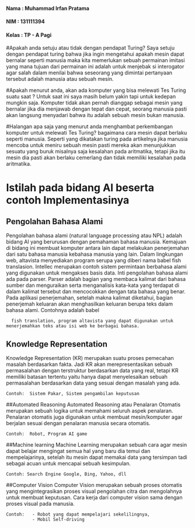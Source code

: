 #### Nama : Muhammad Irfan Pratama
#### NIM : 131111394
#### Kelas : TP - A Pagi

#Apakah anda setuju atau tidak dengan pendapat Turing?
Saya setuju dengan pendapat turing bahwa jika ingin mengetahui apakah mesin dapat bernalar seperti
manusia maka kita memerlukan sebuah permainan imitasi yang mana tujuan dari permainan ini adalah untuk menjebak
si interogator agar salah dalam menilai bahwa seseorang yang dimintai pertanyaan tersebut adalah manusia atau sebuah mesin.

#Apakah menurut anda, akan ada komputer yang bisa melewati Tes Turing suatu saat ? 
  Untuk saat ini saya masih belum yakin tapi untuk kedepan mungkin saja. Komputer tidak akan pernah dianggap sebagai mesin yang
  bernalar jika dia menjawab dengan tepat dan cepat, seorang manusia pasti akan langsung menyadari bahwa itu adalah sebuah mesin bukan manusia.

#Halangan apa saja yang menurut anda menghambat perkembangan komputer untuk melewati Tes Turing?
  bagaimana cara mesin dapat berlaku seperti manusia. Seperti yang dikatakan turing pada artikelnya jika manusia mencoba untuk
  meniru sebuah mesin pasti mereka akan menunjukkan sesuatu yang buruk misalnya saja kesalahan pada aritmatika, tetapi jika itu
  mesin dia pasti akan berlaku cemerlang dan tidak memiliki kesalahan pada aritmatika.

# Istilah pada bidang AI beserta contoh Implementasinya 

## Pengolahan Bahasa Alami 
  Pengolahan bahasa alami (natural language processing atau NPL) adalah bidang AI yang berurusan dengan pemahaman bahasa
  manusia. Kemajuan di bidang ini membuat komputer antara lain dapat melakukan penerjemahan dari satu bahasa manusia kebahasa
  manusia yang lain. Dalam lingkungan web, altavista menyediakan program serupa yang diberi nama babel fish translasion. 
  Intellec merupakan contoh sistem permintaan berbahasa alami yang digunakan untuk mengakses basis data. Inti pengolahan bahasa
  alami ada pada parser. Parser adalah bagian yang membaca kalimat dari bahasa sumber dan menguraikan serta menganalisis
  kata-kata yang terdapat di dalam kalimat tersebut dan mencocokkan dengan tata bahasa yang benar. Pada aplikasi penerjemahan, setelah makna
  kalimat diketahui, bagian penerjemah keluaran akan menghasilkan keluaran berupa teks dalam bahasa alami. 
    Contohnya adalah babel
    
      fish translation, program altavista yang dapat digunakan untuk menerjemahkan teks atau isi web ke berbagai bahasa.

## Knowledge Representation
Knowledge Representation (KR) merupakan suatu proses pemecahan masalah berdasarkan fakta. Jadi KR akan merepresentasikan
sebuah permasalahan dengan terstruktur berdasarkan data yang real, tetapi KR memiliki batasan tertentu yaitu hanya dapat
menyelesaikan sebuah permasalahan berdasarkan data yang sesuai dengan masalah yang ada.

    Contoh:  Sistem Pakar, Sistem pengambilan keputusan

##Automated Reasoning
Automated Reasoning atau Penalaran Otomatis merupakan sebuah logika untuk memahami seluruh aspek penalaran. 
Penalaran otomatis juga digunakan untuk membuat mesin/komputer agar berjalan sesuai dengan penalaran manusia secara otomatis.

    Contoh:  Robot, Program AI game

##Machine learning 
Machine Learning merupakan sebuah cara agar mesin dapat belajar mengingat semua hal yang baru dia temui dan mempelajarinya,
setelah itu mesin dapat memakai data yang tersimpan tadi sebagai acuan untuk mencapai sebuah kesimpulan.

    Contoh: Search Engine Google, Bing, Yahoo, dll
    
##Computer Vision
Computer Vision merupakan sebuah proses otomatis yang mengintegrasikan proses visual pengolahan citra dan mengolahnya untuk
membuat keputusan. Cara kerja dari computer vision sama dengan proses visual pada manusia.
    
    Contoh:   - Robot yang dapat mempelajari sekelilingnya,
              - Mobil Self-driving
